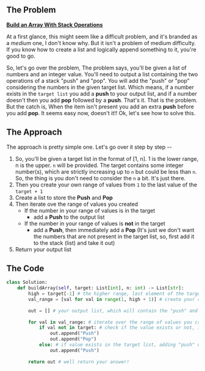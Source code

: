 ## The Problem
**[Build an Array With Stack Operations](https://leetcode.com/problems/build-an-array-with-stack-operations/description/?envType=daily-question&envId=2023-11-03)**

At a first glance, this might seem like a difficult problem, and it's branded as a *medium* one, I don't know why. But it isn't a problem of medium difficulty. If you know how to create a list and logically append something to it, you're good to go. 

So, let's go over the problem, The problem says, you'll be given a list of numbers and an integer value. You'll need to output a list containing the two operations of a stack "push" and "pop". You will add the "push" or "pop" considering the numbers in the given target list. Which means, if a number exists in the `target list` you add a **push** to your output list, and if a number doesn't then you add **pop** followed by a **push**. That's it. That is the problem. But the catch is, When the item isn't present you add an extra **push** before you add **pop**. It seems easy now, doesn't it!! Ok, let's see how to solve this.

## The Approach

The approach is pretty simple one. Let's go over it step by step --

1. So, you'll be given a target list in the format of [1, n]. 1 is the lower range, n is the upper. `n` will be provided. The target contains some integer number(s), which are strictly increasing up to `n` but could be less than `n`. So, the thing is you don't need to consider the `n` a bit. It's just there.
2. Then you create your own range of values from `1` to the last value of the `target + 1`
3. Create a list to store the **Push** and **Pop**
4. Then iterate ove the range of values you created
    * If the number in your range of values is in the target
        * add a **Push** to the output list
    * If the number in your range of values is **not** in the target
        * add a **Push**, then immediately add a **Pop** (It's just we don't want the numbers that are not present in the target list, so, first add it to the stack (list) and take it out)
5. Return your output list

## The Code
```python
class Solution:
    def buildArray(self, target: List[int], n: int) -> List[str]:
        high = target[-1] # the higher range, last element of the target list
        val_range = [val for val in range(1, high + 1)] # create your range of values, ranges from 1 to high + 1 
        
        out = [] # your output list, which will contain the "push" and "pop" strings
        
        for val in val_range: # iterate over the range of values you created
            if val not in target: # check if the value exists or not, if not then add push and then add pop to the out list
                out.append("Push")
                out.append("Pop")
            else: # if value exists in the target list, adding "push" will be enough
                out.append("Push")
            
        return out # well return your answer! 
```